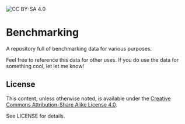 ![CC BY-SA 4.0][cc-by-sa-shield]

# Benchmarking

A repository full of benchmarking data for various purposes.

Feel free to reference this data for other uses. If you do use the data for something cool, let let me know!

## License

This content, unless otherwise noted, is available under the [Creative Commons Attribution-Share Alike License 4.0][cc-by-sa].

See LICENSE  for details.

[cc-by-sa-shield]: https://img.shields.io/badge/License-CC%20BY%204.0-lightgrey.svg
[cc-by-sa]: http://creativecommons.org/licenses/by-sa/4.0/
